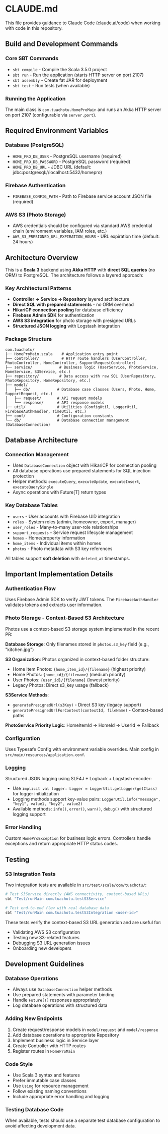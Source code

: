 # CLAUDE.md

This file provides guidance to Claude Code (claude.ai/code) when working with code in this repository.

## Build and Development Commands

### Core SBT Commands
- `sbt compile` - Compile the Scala 3.5.0 project
- `sbt run` - Run the application (starts HTTP server on port 2107)
- `sbt assembly` - Create fat JAR for deployment
- `sbt test` - Run tests (when available)

### Running the Application
The main class is `com.tuachotu.HomeProMain` and runs an Akka HTTP server on port 2107 (configurable via `server.port`).

## Required Environment Variables

### Database (PostgreSQL)
- `HOME_PRO_DB_USER` - PostgreSQL username (required)
- `HOME_PRO_DB_PASSWORD` - PostgreSQL password (required)
- `HOME_PRO_DB_URL` - JDBC URL (default: jdbc:postgresql://localhost:5432/homepro)

### Firebase Authentication
- `FIREBASE_CONFIG_PATH` - Path to Firebase service account JSON file (required)

### AWS S3 (Photo Storage)
- AWS credentials should be configured via standard AWS credential chain (environment variables, IAM roles, etc.)
- `AWS_S3_PRESIGNED_URL_EXPIRATION_HOURS` - URL expiration time (default: 24 hours)

## Architecture Overview

This is a **Scala 3** backend using **Akka HTTP** with **direct SQL queries** (no ORM) to PostgreSQL. The architecture follows a layered approach:

### Key Architectural Patterns
- **Controller → Service → Repository** layered architecture
- **Direct SQL with prepared statements** - no ORM overhead
- **HikariCP connection pooling** for database efficiency
- **Firebase Admin SDK** for authentication
- **AWS S3 integration** for photo storage with presigned URLs
- **Structured JSON logging** with Logstash integration

### Package Structure
```
com.tuachotu/
├── HomeProMain.scala    # Application entry point
├── controller/          # HTTP route handlers (UserController, PhotoController, HomeController, SupportRequestController)
├── service/            # Business logic (UserService, PhotoService, HomeService, S3Service, etc.)
├── repository/         # Data access with raw SQL (UserRepository, PhotoRepository, HomeRepository, etc.)
├── model/
│   ├── db/            # Database case classes (Users, Photo, Home, SupportRequest, etc.)
│   ├── request/       # API request models  
│   └── response/      # API response models
├── util/              # Utilities (ConfigUtil, LoggerUtil, FirebaseAuthHandler, TimeUtil, etc.)
├── conf/              # Configuration constants
└── db/                # Database connection management (DatabaseConnection)
```

## Database Architecture

### Connection Management
- Uses `DatabaseConnection` object with HikariCP for connection pooling
- All database operations use prepared statements for SQL injection protection
- Helper methods: `executeQuery`, `executeUpdate`, `executeInsert`, `executeQuerySingle`
- Async operations with Future[T] return types

### Key Database Tables
- `users` - User accounts with Firebase UID integration
- `roles` - System roles (admin, homeowner, expert, manager)
- `user_roles` - Many-to-many user-role relationships
- `support_requests` - Service request lifecycle management
- `homes` - Home/property information
- `home_items` - Individual items within homes
- `photos` - Photo metadata with S3 key references

All tables support **soft deletion** with `deleted_at` timestamps.

## Important Implementation Details

### Authentication Flow
Uses Firebase Admin SDK to verify JWT tokens. The `FirebaseAuthHandler` validates tokens and extracts user information.

### Photo Storage - Context-Based S3 Architecture
Photos use a context-based S3 storage system implemented in the recent PR:

**Database Storage**: Only filenames stored in `photos.s3_key` field (e.g., "kitchen.jpg")

**S3 Organization**: Photos organized in context-based folder structure:
- Home Item Photos: `{home_item_id}/{filename}` (highest priority)
- Home Photos: `{home_id}/{filename}` (medium priority)  
- User Photos: `{user_id}/{filename}` (lowest priority)
- Legacy Photos: Direct s3_key usage (fallback)

**S3Service Methods**:
- `generatePresignedUrl(s3Key)` - Direct S3 key (legacy support)
- `generatePresignedUrlForContext(contextId, fileName)` - Context-based paths

**PhotoService Priority Logic**: HomeItemId → HomeId → UserId → Fallback

### Configuration
Uses Typesafe Config with environment variable overrides. Main config in `src/main/resources/application.conf`.

### Logging
Structured JSON logging using SLF4J + Logback + Logstash encoder:
- Use `implicit val logger: Logger = LoggerUtil.getLogger(getClass)` for logger initialization
- Logging methods support key-value pairs: `LoggerUtil.info("message", "key1", value1, "key2", value2)`
- Available methods: `info()`, `error()`, `warn()`, `debug()` with structured logging support

### Error Handling
Custom `HomeProException` for business logic errors. Controllers handle exceptions and return appropriate HTTP status codes.

## Testing

### S3 Integration Tests

Two integration tests are available in `src/test/scala/com/tuachotu/`:

```bash
# Test S3Service directly (AWS connectivity, context-based URLs)
sbt "Test/runMain com.tuachotu.testS3Service"

# Test end-to-end flow with real database data
sbt "Test/runMain com.tuachotu.testS3Integration <user-id>"
```

These tests verify the context-based S3 URL generation and are useful for:
- Validating AWS S3 configuration
- Testing new S3-related features
- Debugging S3 URL generation issues
- Onboarding new developers

## Development Guidelines

### Database Operations
- Always use `DatabaseConnection` helper methods
- Use prepared statements with parameter binding
- Handle `Future[T]` responses appropriately
- Log database operations with structured data

### Adding New Endpoints
1. Create request/response models in `model/request` and `model/response`
2. Add database operations to appropriate Repository
3. Implement business logic in Service layer
4. Create Controller with HTTP routes
5. Register routes in `HomeProMain`

### Code Style
- Use Scala 3 syntax and features
- Prefer immutable case classes
- Use `Using` for resource management
- Follow existing naming conventions
- Include appropriate error handling and logging

### Testing Database Code
When available, tests should use a separate test database configuration to avoid affecting development data.